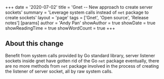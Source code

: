+++
date = '2020-07-02'
title = 'Gnet -- New approach to create server sockets'
summary = 'Leverage system calls instead of `net` package to create sockets'
layout = 'page'
tags = ['Gnet', 'Open source', 'Release notes']
[params]
  author = 'Andy Pan'
showAuthor = true
showDate = true
showReadingTime = true
showWordCount = true
+++

## About this change

Benefit from system calls provided by Go standard library, server listener sockets inside gnet have gotten rid of the Go `net` package eventually,
there are no more methods from `net` package involved in the process of creating the listener of server socket, all by raw system calls.
